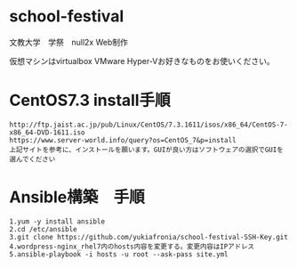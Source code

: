 # school-festival
文教大学　学祭　null2x Web制作

仮想マシンはvirtualbox VMware Hyper-Vお好きなものをお使いください。  

# CentOS7.3 install手順
`http://ftp.jaist.ac.jp/pub/Linux/CentOS/7.3.1611/isos/x86_64/CentOS-7-x86_64-DVD-1611.iso`  
`https://www.server-world.info/query?os=CentOS_7&p=install`  
`上記サイトを参考に、インストールを願います。GUIが良い方はソフトウェアの選択でGUIを選んでください`  

# Ansible構築　手順
`1.yum -y install ansible`  
`2.cd /etc/ansible`  
`3.git clone https://github.com/yukiafronia/school-festival-SSH-Key.git`  
`4.wordpress-nginx_rhel7内のhosts内容を変更する。変更内容はIPアドレス`  
`5.ansible-playbook -i hosts -u root --ask-pass site.yml`  
